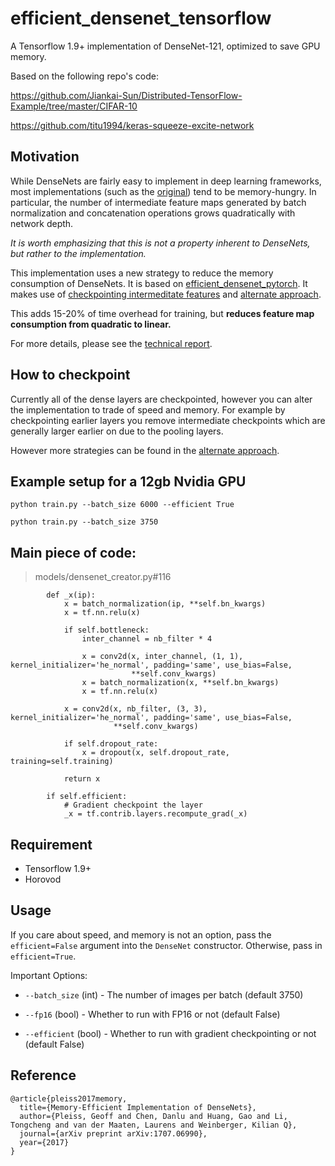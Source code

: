 # efficient_densenet_tensorflow
A Tensorflow 1.9+ implementation of DenseNet-121, optimized to save GPU memory.

Based on the following repo's code:

https://github.com/Jiankai-Sun/Distributed-TensorFlow-Example/tree/master/CIFAR-10

https://github.com/titu1994/keras-squeeze-excite-network


## Motivation
While DenseNets are fairly easy to implement in deep learning frameworks, most
implementations (such as the [original](https://github.com/liuzhuang13/DenseNet)) tend to be memory-hungry.
In particular, the number of intermediate feature maps generated by batch normalization and concatenation operations
grows quadratically with network depth.

*It is worth emphasizing that this is not a property inherent to DenseNets, but rather to the implementation.*

This implementation uses a new strategy to reduce the memory consumption of DenseNets.
It is based on [efficient_densenet_pytorch](https://github.com/gpleiss/efficient_densenet_pytorch).
It makes use of [checkpointing intermeditate features](https://www.tensorflow.org/versions/r1.5/api_docs/python/tf/contrib/layers/recompute_grad) and
[alternate approach](https://github.com/openai/gradient-checkpointing).

This adds 15-20% of time overhead for training, but **reduces feature map consumption from quadratic to linear.**

For more details, please see the [technical report](https://arxiv.org/pdf/1707.06990.pdf).

## How to checkpoint
Currently all of the dense layers are checkpointed, however you can alter the implementation to trade of speed and memory.
For example by checkpointing earlier layers you remove intermediate checkpoints which are generally larger earlier on due to the
pooling layers.

However more strategies can be found in the [alternate approach](https://github.com/openai/gradient-checkpointing).

## Example setup for a 12gb Nvidia GPU
`python train.py --batch_size 6000 --efficient True`

`python train.py --batch_size 3750`

## Main piece of code:
> models/densenet_creator.py#116
```
        def _x(ip):
            x = batch_normalization(ip, **self.bn_kwargs)
            x = tf.nn.relu(x)

            if self.bottleneck:
                inter_channel = nb_filter * 4

                x = conv2d(x, inter_channel, (1, 1), kernel_initializer='he_normal', padding='same', use_bias=False,
                           **self.conv_kwargs)
                x = batch_normalization(x, **self.bn_kwargs)
                x = tf.nn.relu(x)

            x = conv2d(x, nb_filter, (3, 3), kernel_initializer='he_normal', padding='same', use_bias=False,
                       **self.conv_kwargs)

            if self.dropout_rate:
                x = dropout(x, self.dropout_rate, training=self.training)

            return x

        if self.efficient:
            # Gradient checkpoint the layer
            _x = tf.contrib.layers.recompute_grad(_x)

```

## Requirement
- Tensorflow 1.9+
- Horovod

## Usage
If you care about speed, and memory is not an option, pass the `efficient=False` argument into the `DenseNet` constructor.
Otherwise, pass in `efficient=True`.

Important Options:
- `--batch_size` (int) - The number of images per batch (default 3750)

- `--fp16` (bool) - Whether to run with FP16 or not  (default False)

- `--efficient` (bool) - Whether to run with gradient checkpointing or not (default False)


## Reference

```
@article{pleiss2017memory,
  title={Memory-Efficient Implementation of DenseNets},
  author={Pleiss, Geoff and Chen, Danlu and Huang, Gao and Li, Tongcheng and van der Maaten, Laurens and Weinberger, Kilian Q},
  journal={arXiv preprint arXiv:1707.06990},
  year={2017}
}
```
